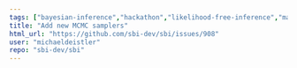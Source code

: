 ```yaml
---
tags: ["bayesian-inference","hackathon","likelihood-free-inference","machine-learning","parameter-estimation","pytorch","simulation-based-inference"]
title: "Add new MCMC samplers"
html_url: "https://github.com/sbi-dev/sbi/issues/908"
user: "michaeldeistler"
repo: "sbi-dev/sbi"
---
```


